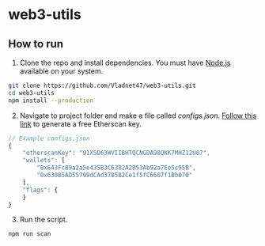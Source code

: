 # web3-utils

## How to run

1) Clone the repo and install dependencies. You must have [Node.js](https://nodejs.org/en/download/) available on your system.

```bash
git clone https://github.com/Vladnet47/web3-utils.git
cd web3-utils
npm install --production
```

2) Navigate to project folder and make a file called *configs.json*. [Follow this link](https://etherscan.io/apis) to generate a free Etherscan key.

```js
// Example configs.json
{
    "etherscanKey": "91XSD63WVIIBHTQCNGDA98QKK7MHZ12U07",
    "wallets": [
        "0x643Fc89a2a5e435B3C6382A2B53Ab92a7Ee5c95B",
        "0x630B5AD55799dCAd378582Ce1f5fC6607f1Bb070"
    ],
    "flags": {
    }
}
```

3) Run the script.

```bash
npm run scan
```